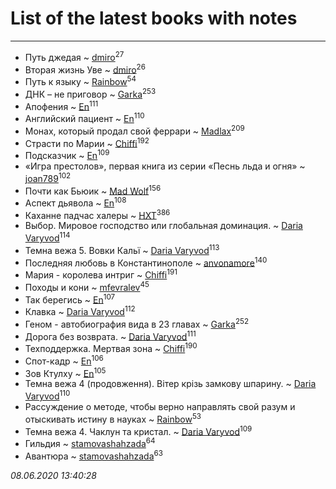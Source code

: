 # List of the latest books with notes
---

* Путь джедая ~ [dmiro](users/571/5714115-vkontakte)<sup>27</sup>
* Вторая жизнь Уве ~ [dmiro](users/571/5714115-vkontakte)<sup>26</sup>
* Путь к языку ~ [Rainbow](users/109/109787328219839805802-google)<sup>54</sup>
* ДНК – не приговор ~ [Garka](users/115/115753719718250012620-google)<sup>253</sup>
* Апофения ~ [En](users/333/333646551-vkontakte)<sup>111</sup>
* Английский пациент ~ [En](users/333/333646551-vkontakte)<sup>110</sup>
* Монах, который продал свой феррари ~ [Madlax](users/158/158304782-vkontakte)<sup>209</sup>
* Страсти по Марии ~ [Chiffi](users/105/105831994080785626680-google)<sup>192</sup>
* Подсказчик ~ [En](users/333/333646551-vkontakte)<sup>109</sup>
* «Игра престолов», первая книга из серии «Песнь льда и огня» ~ [joan789](users/240/2401650-vkontakte)<sup>102</sup>
* Почти как Бьюик ~ [Mad Wolf](users/947/94738840-vkontakte)<sup>156</sup>
* Аспект дьявола ~ [En](users/333/333646551-vkontakte)<sup>108</sup>
* Каханне падчас халеры ~ [HXT](users/100/100002563462782-facebook)<sup>386</sup>
* Выбор. Мировое господство или глобальная доминация. ~ [Daria Varyvod](users/829/829893410524253-facebook)<sup>114</sup>
* Темна вежа 5. Вовки Кальї ~ [Daria Varyvod](users/829/829893410524253-facebook)<sup>113</sup>
* Последняя любовь в Константинополе ~ [anvonamore](users/595/5957175-vkontakte)<sup>140</sup>
* Мария - королева интриг ~ [Chiffi](users/105/105831994080785626680-google)<sup>191</sup>
* Походы и кони ~ [mfevralev](users/140/140966150-vkontakte)<sup>45</sup>
* Так берегись ~ [En](users/333/333646551-vkontakte)<sup>107</sup>
* Клавка ~ [Daria Varyvod](users/829/829893410524253-facebook)<sup>112</sup>
* Геном - автобиография вида в 23 главах ~ [Garka](users/115/115753719718250012620-google)<sup>252</sup>
* Дорога без возврата. ~ [Daria Varyvod](users/829/829893410524253-facebook)<sup>111</sup>
* Техподдержка. Мертвая зона ~ [Chiffi](users/105/105831994080785626680-google)<sup>190</sup>
* Спот-кадр ~ [En](users/333/333646551-vkontakte)<sup>106</sup>
* Зов Ктулху ~ [En](users/333/333646551-vkontakte)<sup>105</sup>
* Темна вежа 4 (продовження). Вітер крізь замкову шпарину. ~ [Daria Varyvod](users/829/829893410524253-facebook)<sup>110</sup>
* Рассуждение о методе, чтобы верно направлять свой разум и отыскивать истину в науках ~ [Rainbow](users/109/109787328219839805802-google)<sup>53</sup>
* Темна вежа 4. Чаклун та кристал. ~ [Daria Varyvod](users/829/829893410524253-facebook)<sup>109</sup>
* Гильдия ~ [stamovashahzada](users/310/310646815-vkontakte)<sup>64</sup>
* Авантюра ~ [stamovashahzada](users/310/310646815-vkontakte)<sup>63</sup>


_08.06.2020 13:40:28_
